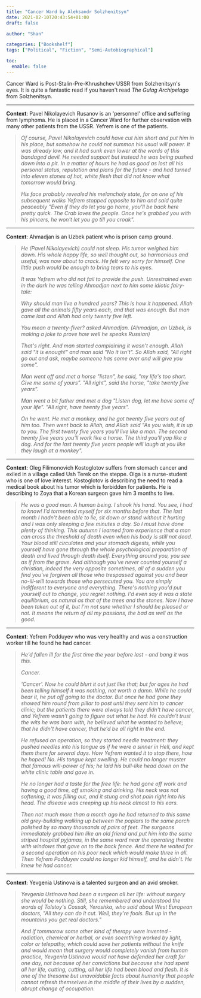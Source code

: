 ```yaml
---
title: "Cancer Ward by Aleksandr Solzhenitsyn"
date: 2021-02-10T20:43:54+01:00
draft: false

author: "Shan"

categories: ["Bookshelf"]
tags: ["Political", "Fiction", "Semi-Autobiographical"]

toc:
  enable: false
---
```

<!--more-->

Cancer Ward is Post-Stalin-Pre-Khrushchev USSR from Solzhenitsyn's eyes. It is quite a fantastic read if you haven't read _The Gulag Archipelago_ from Solzhenitsyn.

---

__Context__: Pavel Nikolayevich Rusanov is an 'personnel' office and suffering from lymphoma. He is placed in a Cancer Ward for further observation with many other patients from the USSR. Yefrem is one of the patients.

> _Of course, Pavel Nikolayevich could have cut him short and put him in his place, but somehow he could not summon his usual will power. It was already low, and it had sunk even lower at the words of this bandaged devil. He needed support but instead he was being pushed down into a pit. In a matter of hours he had as good as lost all his personal status, reputation and plans for the future - and had turned into eleven stones of hot, white flesh that did not know what tomorrow would bring._
>
> _His face probably revealed his melancholy state, for on one of his subsequent walks Yefrem stopped opposite to him and said quite peaceably "Even if they do let you go home, you'll be back here pretty quick. The Crab loves the people. Once he's grabbed you with his pincers, he won't let you go till you croak"._

---

__Context__: Ahmadjan is an Uzbek patient who is prison camp ground.

> _He (Pavel Nikolayevich) could not sleep. His tumor weighed him down. His whole happy life, so well thought out, so harmonious and useful, was now about to crack. He felt very sorry for himself. One little push would be enough to bring tears to his eyes._
>
> _It was Yefrem who did not fail to provide the push. Unrestrained even in the dark he was telling Ahmadjan next to him some idiotic fairy-tale:_
>
> _Why should man live a hundred years? This is how it happened. Allah gave all the animals fifty years each, and that was enough. But man came last and Allah had only twenty five left._
>
> _You mean a twenty-fiver? asked Ahmadjan. (Ahmadjan, an Uzbek, is making a joke to prove how well he speaks Russian)_
>
> _That's right. And man started complaining it wasn't enough. Allah said "it is enough!" and man said "No it isn't". So Allah said, "All right go out and ask, maybe someone has some over and will give you some"._
>
> _Man went off and met a horse "listen", he said, "my life's too short. Give me some of yours". "All right", said the horse, "take twenty five years"._
>
> _Man went a bit futher and met a dog "Listen dog, let me have some of your life". "All right, have twenty five years"._
>
> _On he went. He met a monkey, and he got twenty five years out of him too. Then went back to Allah, and Allah said "As you wish, it is up to you. The first twenty five years you'll live like a man. The second twenty five years you'll work like a horse. The third you'll yap like a dog. And for the last twenty five years people will laugh at you like they laugh at a monkey"._

---

__Context__: Oleg Filimonovich Kostoglotov suffers from stomach cancer and exiled in a village called Ush Terek on the steppe. Olga is a nurse-student who is one of love interest. Kostoglotov is describing the need to read a medical book about his tumor which is forbidden for patients. He is describing to Zoya that a Korean surgeon gave him 3 months to live.

> _He was a good man. A human being. I shook his hand. You see, I had to know! I'd tormented myself for six months before that. The last month I hadn't been able to lie, sit down or stand without it hurting and I was only sleeping a few minutes a day. So I must have done plenty of thinking. This autumn I learned from experience that a man can cross the threshold of death even when his body is still not dead. Your blood still circulates and your stomach digests, while you yourself have gone through the whole psychological preparation of death and lived through death itself. Everything around you, you see as if from the grave. And although you've never counted yourself a christian, indeed the very opposite sometimes, all of a sudden you find you've forgiven all those who trespassed against you and bear no-ill-will towards those who persecuted you. You are simply indifferent to everyone and everything. There's nothing you'd put yourself out to change, you regret nothing. I'd even say it was a state equilibrium, as natural as that of the trees and the stones. Now I have been taken out of it, but I'm not sure whether I should be pleased or not. It means the return of all my passions, the bad as well as the good._

---

__Context__: Yefrem Podduyev who was very healthy and was a construction worker till he found he had cancer.

> _He'd fallen ill for the first time the year before last - and bang it was this._
>
> _Cancer._
>
> _'Cancer'. Now he could blurt it out just like that; but for ages he had been telling himself it was nothing, not worth a damn. While he could bear it, he put off going to the doctor. But once he had gone they showed him round from pillar to post until they sent him to cancer clinic; but the patients there were always told they didn't have cancer, and Yefrem wasn't going to figure out what he had. He couldn't trust the wits he was born with, he believed what he wanted to believe; that he didn't have cancer, that he'd be all right in the end._
>
> _He refused an operation, so they started needle treatment: they pushed needles into his tongue as if he were a sinner in Hell, and kept them there for several days. How Yefrem wanted it to stop there, how he hoped! No. His tongue kept swelling. He could no longer muster that famous will-power of his; he laid his bull-like head down on the white clinic table and gave in._
>
> _He no longer had a taste for the free life: he had gone off work and having a good time, off smoking and drinking. His neck was not softening; it was filling out, and it stung and shot pain right into his head. The disease was creeping up his neck almost to his ears._
>
> _Then not much more than a month ago he had returned to this same old grey-building walking up between the poplars to the same porch polished by so many thousands of pairs of feet. The surgeons immediately grabbed him like an old friend and put him into the same striped hospital pyjamas, in the same ward near the operating theatre with windows that gave on to the back fence. And there he waited for a second operation on his poor neck which would make three in all. Then Yefrem Podduyev could no longer kid himself, and he didn't. He knew he had cancer._

---

__Context__: Yevgenia Ustinova is a talented surgeon and an avid smoker.

> _Yevgenia Ustinova had been a surgeon all her life: without surgery she would be nothing. Still, she remembered and understood the words of Tolstoy's Cossak, Yeroshka, who said about West European doctors, "All they can do it cut. Well, they're fools. But up in the mountains you get real doctors."_
>
> _And if tommorow some other kind of therapy were invented - radiation, chemical or herbal, or even soemthing worked by light, color or telepathy, which could save her patients without the knife and would mean that surgery would completely vanish from human practice, Yevgenia Ustinova would not have defended her craft for one day, not because of her convictions but because she had spent all her life, cutting, cutting, all her life had been blood and flesh. It is one of the tiresome but unavoidable facts about humanity that people cannot refresh themselves in the middle of their lives by a sudden, abrupt change of occupation._